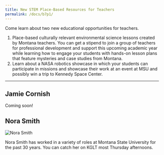 ```yaml
---
title: New STEM Place-Based Resources for Teachers
permalink: /docs/b7p1/
---
```


Come learn about two new educational opportunities for teachers. 

1. Place-based culturally relevant environmental science lessons created by Montana teachers. You can get a stipend to join a group of teachers for professional development and support this upcoming academic year while learning how to engage your students with hands-on lesson plans that feature mysteries and case studies from Montana. 
2. Learn about a NASA robotics showcase in which your students can participate in missions and showcase their work at an event at MSU and possibly win a trip to Kennedy Space Center. 

***

## Jamie Cornish

Coming soon!

## Nora Smith

![Nora Smith](../wednesday/breakout7/images/smith.jpg)

Nora Smith has worked in a variety of roles at Montana State University for the past 30 years. You can catch her on KGLT most Thursday afternoons.